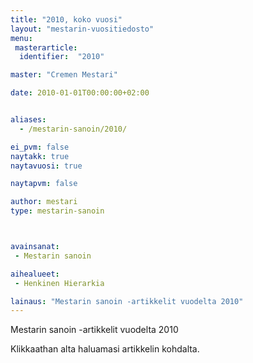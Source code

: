 ```yaml
---
title: "2010, koko vuosi"
layout: "mestarin-vuositiedosto"
menu:
 masterarticle:
  identifier:  "2010"

master: "Cremen Mestari"

date: 2010-01-01T00:00:00+02:00


aliases:
  - /mestarin-sanoin/2010/

ei_pvm: false
naytakk: true
naytavuosi: true

naytapvm: false

author: mestari
type: mestarin-sanoin



avainsanat:
 - Mestarin sanoin

aihealueet:
 - Henkinen Hierarkia

lainaus: "Mestarin sanoin -artikkelit vuodelta 2010"
---
```

<p>Mestarin sanoin -artikkelit vuodelta 2010</p>
<p>Klikkaathan alta haluamasi artikkelin kohdalta.</p>